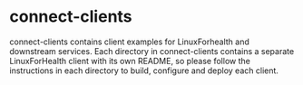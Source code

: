 # connect-clients
connect-clients contains client examples for LinuxForhealth and downstream services.  Each directory in connect-clients contains a separate LinuxForHealth client with its own README, so please follow the instructions in each directory to build, configure and deploy each client.
